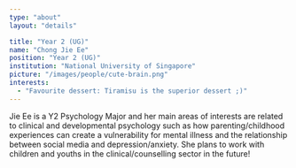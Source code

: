 ```yaml
---
type: "about"
layout: "details"

title: "Year 2 (UG)"
name: "Chong Jie Ee"
position: "Year 2 (UG)"
institution: "National University of Singapore"
picture: "/images/people/cute-brain.png"
interests:
  - "Favourite dessert: Tiramisu is the superior dessert ;)"
---
```


Jie Ee is a Y2 Psychology Major and her main areas of interests are related to clinical and developmental psychology such as how parenting/childhood experiences can create a vulnerability for mental illness and the relationship between social media and depression/anxiety. She plans to work with children and youths in the clinical/counselling sector in the future!
